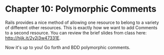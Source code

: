 # Chapter 10: Polymorphic Comments

Rails provides a nice method of allowing one resource to belong to a variety of different other resources. This is exactly how we want to add Comments to a second resource. You can review the brief slides from class here: http://hijk.it/2y2j3w47331E.

Now it's up to you! Go forth and BDD polymorphic comments.
